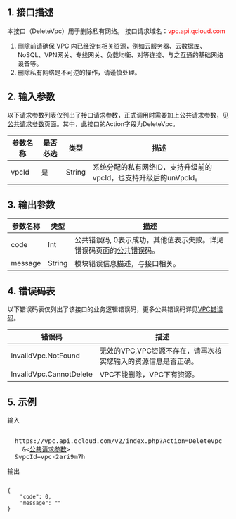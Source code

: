 ## 1. 接口描述

本接口（DeleteVpc）用于删除私有网络。
接口请求域名：<font style="color:red">vpc.api.qcloud.com</font>

1) 删除前请确保 VPC 内已经没有相关资源，例如云服务器、云数据库、NoSQL、VPN网关、专线网关、负载均衡、对等连接、与之互通的基础网络设备等。
2) 删除私有网络是不可逆的操作，请谨慎处理。

## 2. 输入参数
以下请求参数列表仅列出了接口请求参数，正式调用时需要加上公共请求参数，见<a href="https://intl.cloud.tencent.com/doc/api/372/4153" title="公共请求参数">公共请求参数</a>页面。其中，此接口的Action字段为DeleteVpc。

| 参数名称 | 是否必选  | 类型 | 描述 |
|---------|---------|---------|---------|
| vpcId | 是 | String | 系统分配的私有网络ID，支持升级前的vpcId，也支持升级后的unVpcId。 |

 

## 3. 输出参数

| 参数名称 | 类型 | 描述 |
|---------|---------|---------|
| code | Int | 公共错误码, 0表示成功，其他值表示失败。详见错误码页面的<a href="https://intl.cloud.tencent.com/doc/api/372/%E9%94%99%E8%AF%AF%E7%A0%81#1.E3.80.81.E5.85.AC.E5.85.B1.E9.94.99.E8.AF.AF.E7.A0.81" title="公共错误码">公共错误码</a>。|
| message | String | 模块错误信息描述，与接口相关。|

 ## 4. 错误码表
 以下错误码表仅列出了该接口的业务逻辑错误码，更多公共错误码详见<a href="https://intl.cloud.tencent.com/document/product/377/8946">VPC错误码</a>。

| 错误码 | 描述 |
|---------|---------|
| InvalidVpc.NotFound | 无效的VPC,VPC资源不存在，请再次核实您输入的资源信息是否正确。 |
| InvalidVpc.CannotDelete | VPC不能删除，VPC下有资源。|

## 5. 示例

输入
<pre>

  https://vpc.api.qcloud.com/v2/index.php?Action=DeleteVpc
	&<<a href="https://intl.cloud.tencent.com/doc/api/229/6976">公共请求参数</a>>
  &vpcId=vpc-2ari9m7h
</pre>

输出
```

{
    "code": 0,
    "message": ""
}

```

